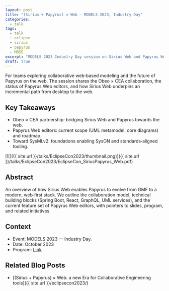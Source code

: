 ```yaml
---
layout: post
title: "(Sirius + Papyrus) × Web — MODELS 2023, Industry Day"
categories:
  - talk
tags:
  - talk
  - eclipse
  - sirius
  - papyrus
  - MBSE
excerpt: "MODELS 2023 Industry Day session on Sirius Web and Papyrus Web—context and resources for collaborative engineering teams."
draft: true
---
```


For teams exploring collaborative web‑based modeling and the future of Papyrus on the web. The session shares the Obeo × CEA collaboration, the status of Papyrus Web editors, and how Sirius Web underpins an incremental path from desktop to the web.

## Key Takeaways
- Obeo × CEA partnership: bridging Sirius Web and Papyrus towards the web.
- Papyrus Web editors: current scope (UML metamodel, core diagrams) and roadmap.
- Toward SysMLv2: foundations enabling SysON and standards‑aligned tooling.

[![]({{ site.url }}/talks/EclipseCon2023/thumbnail.png)]({{ site.url }}/talks/EclipseCon2023/EclipseCon_SiriusPapyrus_Web.pdf)

## Abstract
An overview of how Sirius Web enables Papyrus to evolve from GMF to a modern, web‑first stack. We outline the collaboration model, technical building blocks (Spring Boot, React, GraphQL, UML services), and the current feature set of Papyrus Web editors, with pointers to slides, program, and related initiatives.

## Context
- Event: MODELS 2023 — Industry Day.
- Date: October 2023
- Program: [Link](https://conf.researchr.org/track/models-2023/models-2023-industry-days#program)

## Related Blog Posts
- [(Sirius + Papyrus) × Web: a new Era for Collaborative Engineering tools]({{ site.url }}/eclipsecon2023/)
